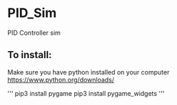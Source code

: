 # PID_Sim
PID Controller sim


## To install:
Make sure you have python installed on your computer
https://www.python.org/downloads/

'''
pip3 install pygame
pip3 install pygame_widgets
'''

